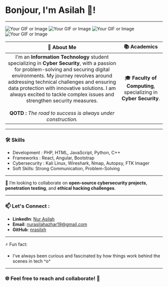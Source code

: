 # Bonjour, I'm Asilah 👋!

---
![Your GIF or Image](https://media.tenor.com/jNccxJwSwVIAAAAj/valorant-omen-cat-dance.gif) ![Your GIF or Image](https://media.tenor.com/jNccxJwSwVIAAAAj/valorant-omen-cat-dance.gif) ![Your GIF or Image](https://media.tenor.com/jNccxJwSwVIAAAAj/valorant-omen-cat-dance.gif) ![Your GIF or Image](https://media.tenor.com/jNccxJwSwVIAAAAj/valorant-omen-cat-dance.gif) 

|   🚀 **About Me** | 📚 **Academics** |
|  :-----------------------------------------: | :-----------------------------------------------: |
|  I'm an **Information Technology** student specializing in **Cyber Security**, with a passion for problem-solving and securing digital environments. My journey revolves around addressing technical challenges and ensuring data protection with innovative solutions. I am always excited to tackle complex issues and strengthen security measures. <br><br> **QOTD :** _The road to success is always under construction._ | 🎓 **Faculty of Computing**, specializing in **Cyber Security**. |

---

### 🛠️ Skills

- Development : PHP, HTML, JavaScript, Python, C++
- Frameworks : React, Angular, Bootstrap
- Cybersecurity : Kali Linux, Wireshark, Nmap, Autopsy, FTK Imager
- Soft Skills: Strong Communication, Problem-Solving

---

💞️ I’m looking to collaborate on **open-source cybersecurity projects**, **penetration testing**, and **ethical hacking challenges**.

---

### 📫 Let's Connect :
- **LinkedIn**: [Nur Asilah](https://www.linkedin.com/in/nrasilxh)
- **Email**: [nurasilahazhar19@gmail.com](mailto:nurasilahazhar19@gmail.com)
- **GitHub**: [nrasilxh](https://github.com/nrasilxh)

---
⚡ Fun fact: 
- I’ve always been curious and fascinated by how things work behind the scenes in tech ^o^
---
### 🌐 Feel free to reach and collaborate! 🚀


<!---
nrasilxh/nrasilxh is a ✨ special ✨ repository because its `README.md` (this file) appears on your GitHub profile.
You can click the Preview link to take a look at your changes.
--->
